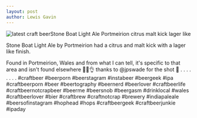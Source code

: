 ```yaml
---
layout: post
author: Lewis Gavin
---
```


![latest craft beerStone Boat Light Ale Portmeirion citrus malt kick lager like](https://instagram.fman1-1.fna.fbcdn.net/vp/04ae85855269f2a6de146cf3092c0400/5C6EA088/t51.2885-15/sh0.08/e35/p750x750/42814934_332281397526180_2105477017058505915_n.jpg?ig_cache_key=MTg4MjY4NzY2NDM3MzY3NDc2Nw%3D%3D.2)

Stone Boat Light Ale by Portmeirion had a citrus and malt kick with a lager like finish.

Found in Portmeirion, Wales and from what I can tell, it's specific to that area and isn't found elsewhere 🍻🙌👌 thanks to @jpswade for the shot 📸
.
.
.
.
.
.
.
.
#craftbeer #beerporn #beerstagram #instabeer #beergeek #ipa #craftbeerporn #beer #beertography #beernerd #beerlover #craftbeerlife #craftbeernotcrapbeer #beerme #beersnob #beergasm #drinklocal #wales #craftbeerlover #bier #craftbrew #craftnotcrap #brewery #indiapaleale #beersofinstagram #hophead #hops #craftbeergeek #craftbeerjunkie #ipaday